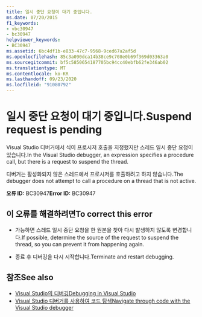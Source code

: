 ```yaml
---
title: 일시 중단 요청이 대기 중입니다.
ms.date: 07/20/2015
f1_keywords:
- vbc30947
- bc30947
helpviewer_keywords:
- BC30947
ms.assetid: 6bc4df1b-e833-47c7-9568-9ced67a2af5d
ms.openlocfilehash: 85c3a090dca14b38ce9c708e0b69f369d03363a0
ms.sourcegitcommit: bf5c5850654187705bc94cc40ebfb62fe346ab02
ms.translationtype: MT
ms.contentlocale: ko-KR
ms.lasthandoff: 09/23/2020
ms.locfileid: "91080792"
---
```

# <a name="suspend-request-is-pending"></a><span data-ttu-id="a481a-102">일시 중단 요청이 대기 중입니다.</span><span class="sxs-lookup"><span data-stu-id="a481a-102">Suspend request is pending</span></span>

<span data-ttu-id="a481a-103">Visual Studio 디버거에서 식이 프로시저 호출을 지정했지만 스레드 일시 중단 요청이 있습니다.</span><span class="sxs-lookup"><span data-stu-id="a481a-103">In the Visual Studio debugger, an expression specifies a procedure call, but there is a request to suspend the thread.</span></span>  
  
 <span data-ttu-id="a481a-104">디버거는 활성화되지 않은 스레드에서 프로시저를 호출하려고 하지 않습니다.</span><span class="sxs-lookup"><span data-stu-id="a481a-104">The debugger does not attempt to call a procedure on a thread that is not active.</span></span>  
  
 <span data-ttu-id="a481a-105">**오류 ID:** BC30947</span><span class="sxs-lookup"><span data-stu-id="a481a-105">**Error ID:** BC30947</span></span>  
  
## <a name="to-correct-this-error"></a><span data-ttu-id="a481a-106">이 오류를 해결하려면</span><span class="sxs-lookup"><span data-stu-id="a481a-106">To correct this error</span></span>  
  
- <span data-ttu-id="a481a-107">가능하면 스레드 일시 중단 요청을 한 원본을 찾아 다시 발생하지 않도록 변경합니다.</span><span class="sxs-lookup"><span data-stu-id="a481a-107">If possible, determine the source of the request to suspend the thread, so you can prevent it from happening again.</span></span>  
  
- <span data-ttu-id="a481a-108">종료 후 디버깅을 다시 시작합니다.</span><span class="sxs-lookup"><span data-stu-id="a481a-108">Terminate and restart debugging.</span></span>  
  
## <a name="see-also"></a><span data-ttu-id="a481a-109">참조</span><span class="sxs-lookup"><span data-stu-id="a481a-109">See also</span></span>

- [<span data-ttu-id="a481a-110">Visual Studio의 디버깅</span><span class="sxs-lookup"><span data-stu-id="a481a-110">Debugging in Visual Studio</span></span>](/visualstudio/debugger/debugger-feature-tour)
- [<span data-ttu-id="a481a-111">Visual Studio 디버거를 사용하여 코드 탐색</span><span class="sxs-lookup"><span data-stu-id="a481a-111">Navigate through code with the Visual Studio debugger</span></span>](/visualstudio/debugger/navigating-through-code-with-the-debugger)
